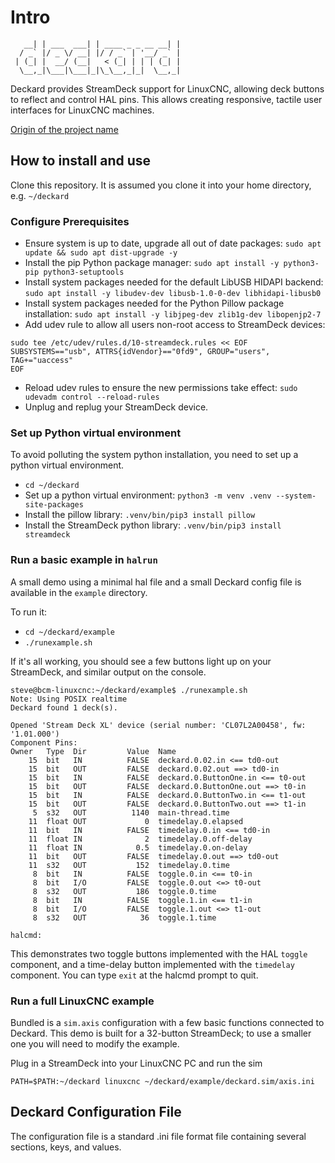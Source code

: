 # Intro

```
   __| | ___  ___| | ____ _ _ __ __| |
  / _` |/ _ \/ __| |/ / _` | '__/ _` |
 | (_| |  __/ (__|   < (_| | | | (_| |
  \__,_|\___|\___|_|\_\__,_|_|  \__,_|
```

Deckard provides StreamDeck support for LinuxCNC, allowing deck buttons to reflect and control HAL pins.  This allows creating responsive, tactile user interfaces for LinuxCNC machines.

[Origin of the project name](https://en.wikipedia.org/wiki/Rick_Deckard)

## How to install and use

Clone this repository.  It is assumed you clone it into your home directory, e.g. `~/deckard`

### Configure Prerequisites

- Ensure system is up to date, upgrade all out of date packages: `sudo apt update && sudo apt dist-upgrade -y`
- Install the pip Python package manager: `sudo apt install -y python3-pip python3-setuptools`
- Install system packages needed for the default LibUSB HIDAPI backend: `sudo apt install -y libudev-dev libusb-1.0-0-dev libhidapi-libusb0`
- Install system packages needed for the Python Pillow package installation: `sudo apt install -y libjpeg-dev zlib1g-dev libopenjp2-7`
- Add udev rule to allow all users non-root access to StreamDeck devices:
```
sudo tee /etc/udev/rules.d/10-streamdeck.rules << EOF
SUBSYSTEMS=="usb", ATTRS{idVendor}=="0fd9", GROUP="users", TAG+="uaccess"
EOF
```
- Reload udev rules to ensure the new permissions take effect: `sudo udevadm control --reload-rules`
- Unplug and replug your StreamDeck device.

### Set up Python virtual environment

To avoid polluting the system python installation, you need to set up a python virtual environment.

- `cd ~/deckard`
- Set up a python virtual environment: `python3 -m venv .venv --system-site-packages`
- Install the pillow library: `.venv/bin/pip3 install pillow`
- Install the StreamDeck python library: `.venv/bin/pip3 install streamdeck`

### Run a basic example in `halrun`

A small demo using a minimal hal file and a small Deckard config file is available in the `example` directory.

To run it:

- `cd ~/deckard/example`
- `./runexample.sh`

If it's all working, you should see a few buttons light up on your StreamDeck, and similar output on the console.

```
steve@bcm-linuxcnc:~/deckard/example$ ./runexample.sh 
Note: Using POSIX realtime
Deckard found 1 deck(s).

Opened 'Stream Deck XL' device (serial number: 'CL07L2A00458', fw: '1.01.000')
Component Pins:
Owner   Type  Dir         Value  Name
    15  bit   IN          FALSE  deckard.0.02.in <== td0-out
    15  bit   OUT         FALSE  deckard.0.02.out ==> td0-in
    15  bit   IN          FALSE  deckard.0.ButtonOne.in <== t0-out
    15  bit   OUT         FALSE  deckard.0.ButtonOne.out ==> t0-in
    15  bit   IN          FALSE  deckard.0.ButtonTwo.in <== t1-out
    15  bit   OUT         FALSE  deckard.0.ButtonTwo.out ==> t1-in
     5  s32   OUT          1140  main-thread.time
    11  float OUT             0  timedelay.0.elapsed
    11  bit   IN          FALSE  timedelay.0.in <== td0-in
    11  float IN              2  timedelay.0.off-delay
    11  float IN            0.5  timedelay.0.on-delay
    11  bit   OUT         FALSE  timedelay.0.out ==> td0-out
    11  s32   OUT           152  timedelay.0.time
     8  bit   IN          FALSE  toggle.0.in <== t0-in
     8  bit   I/O         FALSE  toggle.0.out <=> t0-out
     8  s32   OUT           186  toggle.0.time
     8  bit   IN          FALSE  toggle.1.in <== t1-in
     8  bit   I/O         FALSE  toggle.1.out <=> t1-out
     8  s32   OUT            36  toggle.1.time

halcmd: 
```

This demonstrates two toggle buttons implemented with the HAL `toggle` component, and a time-delay button implemented with the `timedelay` component.  You can type `exit` at the halcmd prompt to quit.

### Run a full LinuxCNC example

Bundled is a `sim.axis` configuration with a few basic functions connected to Deckard. This demo is built for a 32-button StreamDeck; to use a smaller one you will need to modify the example.

Plug in a StreamDeck into your LinuxCNC PC and run the sim

`PATH=$PATH:~/deckard linuxcnc ~/deckard/example/deckard.sim/axis.ini`

## Deckard Configuration File

The configuration file is a standard .ini file format file containing several sections, keys, and values.

